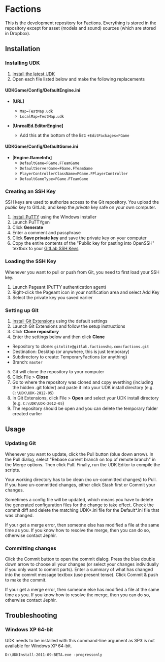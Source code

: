 # Factions

This is the development repository for Factions. Everything is stored in the repository except for asset (models and sound) sources (which are stored in Dropbox).

## Installation

### Installing UDK

1. [Install the latest UDK](http://udk.com/download)
2. Open each file listed below and make the following replacements

#### UDKGame/Config/DefaultEngine.ini

* __[URL]__
  * `Map=TestMap.udk`
  * `LocalMap=TestMap.udk`

* __[UnrealEd.EditorEngine]__
  * Add this at the bottom of the list: `+EditPackages=FGame`

#### UDKGame/Config/DefaultGame.ini

* __[Engine.GameInfo]__
  * `DefaultGame=FGame.FTeamGame`
  * `DefaultServerGame=FGame.FTeamGame`
  * `PlayerControllerClassName=FGame.FPlayerController`
  * `DefaultGameType=FGame.FTeamGame`
  
### Creating an SSH Key

SSH keys are used to authorize access to the Git repository. You upload the *public* key to GitLab, and keep the *private* key safe on your own computer.

1. [Install PuTTY](http://www.chiark.greenend.org.uk/~sgtatham/putty/download.html) using the Windows installer
2. Launch PuTTYgen
3. Click **Generate**
4. Enter a comment and passphrase
5. Click **Save private key** and save the private key on your computer
6. Copy the entire contents of the "Public key for pasting into OpenSSH" textbox to your [GitLab SSH Keys](https://gitlab.factionshq.com/keys/new)

### Loading the SSH Key

Whenever you want to pull or push from Git, you need to first load your SSH key.

1. Launch Pageant (PuTTY authentication agent)
2. Right-click the Pageant icon in your notification area and select Add Key
3. Select the private key you saved earlier

### Setting up Git

1. [Install Git Extensions](http://code.google.com/p/gitextensions/) using the default settings
2. Launch Git Extensions and follow the setup instructions
3. Click **Clone repository**
4. Enter the settings below and then click **Clone**

* Repository to clone: `gitolite@gitlab.factionshq.com:factions.git`
* Destination: Desktop (or anywhere, this is just temporary)
* Subdirectory to create: TemporaryFactions (or anything)
* Branch: `master`

5. Git will clone the repository to your computer
6. Click File > **Close**
7. Go to where the repository was cloned and copy everthing (including the hidden .git folder) and paste it into your UDK install directory (e.g. `C:\UDK\UDK-2012-05`)
8. In Git Extensions, click File > **Open** and select your UDK install directory (e.g. `C:\UDK\UDK-2012-05`)
9. The repository should be open and you can delete the temporary folder created earlier

## Usage

### Updating Git

Whenever you want to update, click the Pull button (blue down arrow). In the Pull dialog, select "Rebase current branch on top of remote branch" in the Merge options. Then click Pull. Finally, run the UDK Editor to compile the scripts.

Your working directory has to be clean (no un-committed changes) to Pull. If you have un-committed changes, either click Stash first or Commit your changes.

Sometimes a config file will be updated, which means you have to delete the generated configuration files for the change to take effect. Check the commit diff and delete the matching UDK\*.ini file for the Default\*.ini file that was changed.

If your get a merge error, then someone else has modified a file at the same time as you. If you know how to resolve the merge, then you can do so, otherwise contact Jephir.

### Committing changes

Click the Commit button to open the commit dialog. Press the blue double down arrow to choose all your changes (or select your changes individually if you only want to commit parts). Enter a summary of what has changed into the commit message textbox (use present tense). Click Commit & push to make the commit.

If your get a merge error, then someone else has modified a file at the same time as you. If you know how to resolve the merge, then you can do so, otherwise contact Jephir.

## Troubleshooting

### Windows XP 64-bit

UDK needs to be installed with this command-line argument as SP3 is not available for Windows XP 64-bit.

`D:\UDKInstall-2011-09-BETA.exe -progressonly`